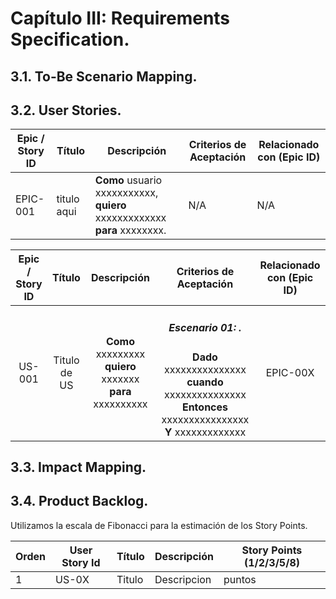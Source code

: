 # Capítulo III: Requirements Specification.

## 3.1. To-Be Scenario Mapping.

## 3.2. User Stories.

<table>
      <thead>
            <tr>
                <th>Epic / Story ID</th>
                <th>Título</th>
                <th>Descripción</th>
                <th>Criterios de Aceptación</th>
                <th>Relacionado con (Epic ID)</th>
            </tr>
      </thead>
      <tbody>
            <tr>
                <td>EPIC-001</td>
                <td>titulo aqui</td>
                <td>
                    <strong>Como</strong> usuario xxxxxxxxxxx, <strong>quiero</strong> xxxxxxxxxxxxx
                    <strong>para</strong> xxxxxxxx.
                </td>
                <td>N/A</td>
                <td>N/A</td>
            </tr>
      </tbody>
</table>

<table>
    <thead>
        <tr>
            <th>Epic / Story ID</th>
            <th>Título </th>
            <th>Descripción</th>
            <th>Criterios de Aceptación</th>
            <th>Relacionado con (Epic ID)</th>
        </tr>
    </thead>
    <body  >
        <tr style="text-align:center">
            <td>US-001</td>
            <td>Titulo de US</td>
            <!-- Descripción -->
            <td> 
            <strong>Como</strong> xxxxxxxxx 
            <strong>quiero</strong> xxxxxxx 
            <strong>para</strong> xxxxxxxxxx
            </td>
            <!-- ---------- -->
            <!-- Criterios de Aceptación -->
            <td> 
            <h5>Escenario 01: .</h5>
            <strong>Dado</strong> xxxxxxxxxxxxxxx
            <strong>cuando</strong> xxxxxxxxxxxxxxx
            <strong>Entonces</strong> xxxxxxxxxxxxxxxx
            <strong>Y</strong> xxxxxxxxxxxxx
            </td>
            <td>EPIC-00X</td>
        </tr>
    </body>
</table>

## 3.3. Impact Mapping.


## 3.4. Product Backlog.

Utilizamos la escala de Fibonacci para la estimación de los Story Points.

<table>
        <thead>
            <tr>
                <th>Orden</th>
                <th>User Story Id</th>
                <th>Título</th>
                <th>Descripción</th>
                <th>Story Points (1/2/3/5/8)</th>
            </tr>
        </thead>
        <tbody>
            <tr>
                <td>1</td>
                <td>US-0X</td>
                <td>Titulo </td>
                <td>Descripcion</td>
                <td>puntos</td>
            </tr>
        </tbody>
</table>